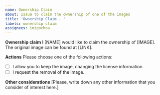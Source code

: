 ```yaml
---
name: Ownership Claim
about: Issue to claim the ownership of one of the images
title: 'Ownership Claim - '
labels: ownership claim
assignees: inigochoa
---
```


**Ownership claim**
I [NAME] would like to claim the ownership of [IMAGE]. The original image
can be found at [LINK].

**Actions**
Please choose one of the following actions:

- [ ] I allow you to keep the image, changing the license information.
- [ ] I request the removal of the image.

**Other considerations**
[Please, write down any other information that you consider of interest here.]
